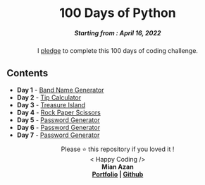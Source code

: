 <h1 align="center">100 Days of Python</h1>
<h5 align="center">Starting from : April 16, 2022</h5>
<p align="center">I <a href="https://raw.githubusercontent.com/mianazan099/100DaysOfPython/675c6ba3f70ef3202daad1ccd81b21198740de53/Resources/Course-Pledge-App-Brewery-100-Days-of-Python.pdf">pledge</a> to complete this 100 days of coding challenge.</p>

## Contents

- <b>Day 1</b> - [Band Name Generator](https://github.com/mianazan099/100DaysOfPython/tree/main/1_Band-Name-Generator)
- <b>Day 2</b> - [Tip Calculator](https://github.com/mianazan099/100DaysOfPython/tree/main/2_Tip-Calulator)
- <b>Day 3</b> - [Treasure Island](https://github.com/mianazan099/100DaysOfPython/tree/main/3_Treasure-Island)
- <b>Day 4</b> - [Rock Paper Scissors](https://github.com/mianazan099/100DaysOfPython/tree/main/4_Rock-Paper-Scissors)
- <b>Day 5</b> - [Password Generator](https://github.com/mianazan099/100DaysOfPython/tree/main/5_Password-Generator)
- <b>Day 6</b> - [Password Generator](https://github.com/mianazan099/100DaysOfPython/tree/main/6_Reeborg)
- <b>Day 7</b> - [Password Generator](https://github.com/mianazan099/100DaysOfPython/tree/main/7_Hangman)

<p align="center">Please ⭐ this repository if you loved it !<br>< Happy Coding /><br><b>Mian Azan<b><br><a href="https://mianazan.com">Portfolio</a> | <a href="https://github.com/mianazan099">Github</a></p>
